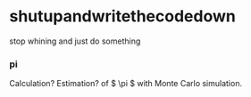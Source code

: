 # shutupandwritethecodedown
stop whining and just do something

### pi
Calculation? Estimation? of $ \pi $ with Monte Carlo simulation.
